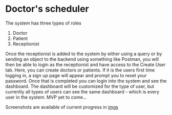 # Doctor's scheduler

The system has three types of roles

1. Doctor
2. Patient
3. Receptionist

Once the receptionist is added to the system by either using a query or by sending an object to the backend using something like Postman, you will then be able to login as the receptionist and have access to the Create User tab. Here, you can create doctors or patients. If it is the users first time logging in, a sign up page will appear and prompt you to reset your password. Once that is completed you can login into the system and see the dashboard. The dashboard will be customized for the type of user, but currently all types of users can see the same dashboard - which is every user in the system. MVP yet to come...

Screenshots are available of current progress in [imgs](https://github.com/ratrevorrow/doctors_scheduler/tree/master/imgs)
